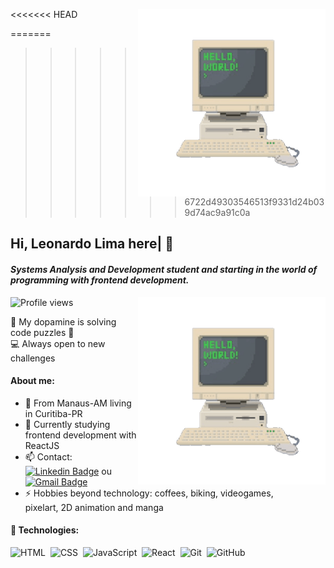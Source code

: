 <<<<<<< HEAD
<img src="/assets/pixel-computer-unscreen.gif" align="right" min-width="300px" max-width="550px" width="300px">

=======
>>>>>>> 6722d49303546513f9331d24b039d74ac9a91c0a
## Hi, Leonardo Lima here| 👋
#### _Systems Analysis and Development student and starting in the world of programming with frontend development._

<img src="/assets/pixel-computer-unscreen.gif" align="right" height="300px" width="300px" padding="20px">

<p align="left"> <img src="https://komarev.com/ghpvc/?username=leonarclo&color=blue" alt="Profile views" /> </p>

🧠 My dopamine is solving code puzzles 🧩 
<br>
💻 Always open to new challenges

#### About me:
- 📍 From Manaus-AM living in Curitiba-PR
- 🌱 Currently studying frontend development with ReactJS
- 📫 Contact: [![Linkedin Badge](https://img.shields.io/badge/-LinkedIn-blue?style=flat-square&logo=Linkedin&logoColor=white&link=https://www.linkedin.com/in/leonardo-lima-633067142/)](https://www.linkedin.com/in/leonardo-lima-633067142/) ou [![Gmail Badge](https://img.shields.io/badge/-Gmail-c14438?style=flat-square&logo=Gmail&logoColor=white&link=mailto:leonardostlima@gmail.com)](mailto:leonardostlima@gmail.com)
- ⚡ Hobbies beyond technology: coffees, biking, videogames, <br> pixelart, 2D animation and manga

#### 🚀 Technologies:
![HTML](https://img.shields.io/badge/-HTML-05122A?style=flat&logo=HTML5)&nbsp;
![CSS](https://img.shields.io/badge/-CSS-05122A?style=flat&logo=CSS3&logoColor=1572B6)&nbsp;
![JavaScript](https://img.shields.io/badge/-JavaScript-05122A?style=flat&logo=javascript)&nbsp;
![React](https://img.shields.io/badge/-React-05122A?style=flat&logo=react)&nbsp;
![Git](https://img.shields.io/badge/-Git-05122A?style=flat&logo=git)&nbsp;
![GitHub](https://img.shields.io/badge/-GitHub-05122A?style=flat&logo=github)&nbsp;
